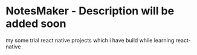 # NotesMaker - Description will be added soon
my some trial react native projects which i have build while learning react-native
